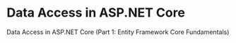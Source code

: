 # Data Access in ASP.NET Core
 Data Access in ASP.NET Core  (Part 1: Entity Framework  Core Fundamentals)
